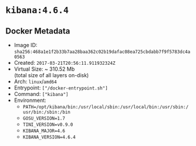 # `kibana:4.6.4`

## Docker Metadata

- Image ID: `sha256:468a1e1f2b33b7aa28baa362c02b19dafac08ea725cbdabb7f9f5783dc4a0563`
- Created: `2017-03-21T20:56:11.911932324Z`
- Virtual Size: ~ 310.52 Mb  
  (total size of all layers on-disk)
- Arch: `linux`/`amd64`
- Entrypoint: `["/docker-entrypoint.sh"]`
- Command: `["kibana"]`
- Environment:
  - `PATH=/opt/kibana/bin:/usr/local/sbin:/usr/local/bin:/usr/sbin:/usr/bin:/sbin:/bin`
  - `GOSU_VERSION=1.7`
  - `TINI_VERSION=v0.9.0`
  - `KIBANA_MAJOR=4.6`
  - `KIBANA_VERSION=4.6.4`
